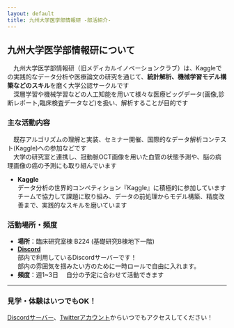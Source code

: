 ```yaml
---
layout: default
title: 九州大学医学部情報研 -部活紹介-
---
```


## 九州大学医学部情報研について

　九州大学医学部情報研（旧メディカルイノベーションクラブ）は、Kaggleでの実践的なデータ分析や医療論文の研究を通じて、**統計解析、機械学習モデル構築などのスキル**を磨く大学公認サークルです  
　深層学習や機械学習などの人工知能を用いて様々な医療ビッグデータ(画像,診断レポート,臨床検査データなど)を扱い、解析することが目的です

### 主な活動内容

　既存アルゴリズムの理解と実装、セミナー開催、国際的なデータ解析コンテスト(Kaggle)への参加などです  
　大学の研究室と連携し、冠動脈OCT画像を用いた血管の状態予測や、脳の病理画像の癌の予測にも取り組んでいます

*   **Kaggle**  
    データ分析の世界的コンペティション『Kaggle』に積極的に参加しています  
    チームで協力して課題に取り組み、データの前処理からモデル構築、精度改善まで、実践的なスキルを磨いています

### 活動場所・頻度

* **場所**：臨床研究室棟 B224 (基礎研究B棟地下一階) 
* **[Discord](https://discord.gg/wHTvNxrAM9)**  
部内で利用しているDiscordサーバーです！  
部内の雰囲気を掴みたい方のために一時ロールで自由に入れます。
* **頻度**：週1~3日
　自分の予定に合わせて活動できます

---

### 見学・体験はいつでもOK！
[Discordサーバー](https://discord.gg/wHTvNxrAM9)、[Twitterアカウント](https://x.com/qumiclub)からいつでもアクセスしてください！